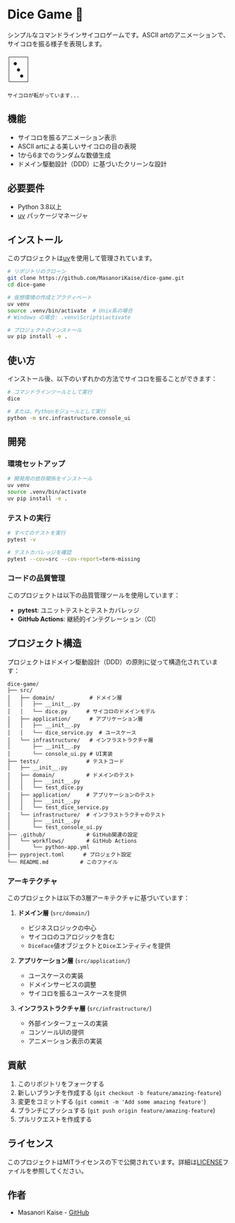 # Dice Game 🎲

シンプルなコマンドラインサイコロゲームです。ASCII artのアニメーションで、サイコロを振る様子を表現します。

```
┌─────┐
│ ●   │
│  ●  │
│   ● │
└─────┘

サイコロが転がっています...
```

## 機能

- サイコロを振るアニメーション表示
- ASCII artによる美しいサイコロの目の表現
- 1から6までのランダムな数値生成
- ドメイン駆動設計（DDD）に基づいたクリーンな設計

## 必要要件

- Python 3.8以上
- [uv](https://github.com/astral-sh/uv) パッケージマネージャ

## インストール

このプロジェクトは[uv](https://github.com/astral-sh/uv)を使用して管理されています。

```bash
# リポジトリのクローン
git clone https://github.com/MasanoriKaise/dice-game.git
cd dice-game

# 仮想環境の作成とアクティベート
uv venv
source .venv/bin/activate  # Unix系の場合
# Windows の場合: .venv\Scripts\activate

# プロジェクトのインストール
uv pip install -e .
```

## 使い方

インストール後、以下のいずれかの方法でサイコロを振ることができます：

```bash
# コマンドラインツールとして実行
dice

# または、Pythonモジュールとして実行
python -m src.infrastructure.console_ui
```

## 開発

### 環境セットアップ

```bash
# 開発用の依存関係をインストール
uv venv
source .venv/bin/activate
uv pip install -e .
```

### テストの実行

```bash
# すべてのテストを実行
pytest -v

# テストカバレッジを確認
pytest --cov=src --cov-report=term-missing
```

### コードの品質管理

このプロジェクトは以下の品質管理ツールを使用しています：

- **pytest**: ユニットテストとテストカバレッジ
- **GitHub Actions**: 継続的インテグレーション（CI）

## プロジェクト構造

プロジェクトはドメイン駆動設計（DDD）の原則に従って構造化されています：

```
dice-game/
├── src/
│   ├── domain/           # ドメイン層
│   │   ├── __init__.py
│   │   └── dice.py      # サイコロのドメインモデル
│   ├── application/      # アプリケーション層
│   │   ├── __init__.py
│   │   └── dice_service.py  # ユースケース
│   └── infrastructure/   # インフラストラクチャ層
│       ├── __init__.py
│       └── console_ui.py # UI実装
├── tests/               # テストコード
│   ├── __init__.py
│   ├── domain/          # ドメインのテスト
│   │   ├── __init__.py
│   │   └── test_dice.py
│   ├── application/     # アプリケーションのテスト
│   │   ├── __init__.py
│   │   └── test_dice_service.py
│   └── infrastructure/  # インフラストラクチャのテスト
│       ├── __init__.py
│       └── test_console_ui.py
├── .github/             # GitHub関連の設定
│   └── workflows/       # GitHub Actions
│       └── python-app.yml
├── pyproject.toml      # プロジェクト設定
└── README.md          # このファイル
```

### アーキテクチャ

このプロジェクトは以下の3層アーキテクチャに基づいています：

1. **ドメイン層** (`src/domain/`)
   - ビジネスロジックの中心
   - サイコロのコアロジックを含む
   - `DiceFace`値オブジェクトと`Dice`エンティティを提供

2. **アプリケーション層** (`src/application/`)
   - ユースケースの実装
   - ドメインサービスの調整
   - サイコロを振るユースケースを提供

3. **インフラストラクチャ層** (`src/infrastructure/`)
   - 外部インターフェースの実装
   - コンソールUIの提供
   - アニメーション表示の実装

## 貢献

1. このリポジトリをフォークする
2. 新しいブランチを作成する (`git checkout -b feature/amazing-feature`)
3. 変更をコミットする (`git commit -m 'Add some amazing feature'`)
4. ブランチにプッシュする (`git push origin feature/amazing-feature`)
5. プルリクエストを作成する

## ライセンス

このプロジェクトはMITライセンスの下で公開されています。詳細は[LICENSE](LICENSE)ファイルを参照してください。

## 作者

- Masanori Kaise - [GitHub](https://github.com/MasanoriKaise)